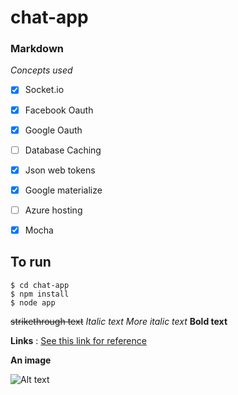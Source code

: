 # chat-app




### Markdown

*Concepts used*

- [X] Socket.io
- [X] Facebook Oauth
- [X] Google Oauth
- [ ] Database Caching
- [X] Json web tokens
- [X] Google materialize
- [ ] Azure hosting
- [X] Mocha





## To run
```
$ cd chat-app
$ npm install
$ node app
```




~~strikethrough text~~
*Italic text*
_More italic text_
__Bold text__





__Links__ : [See this link for reference](http://https://confluence.atlassian.com/bitbucketserver/markdown-syntax-guide-776639995.html)





__An image__

![Alt text](https://cdn-images-1.medium.com/max/2000/1*aeWo6e6FC8InJwBl3TmpDw.jpeg)
